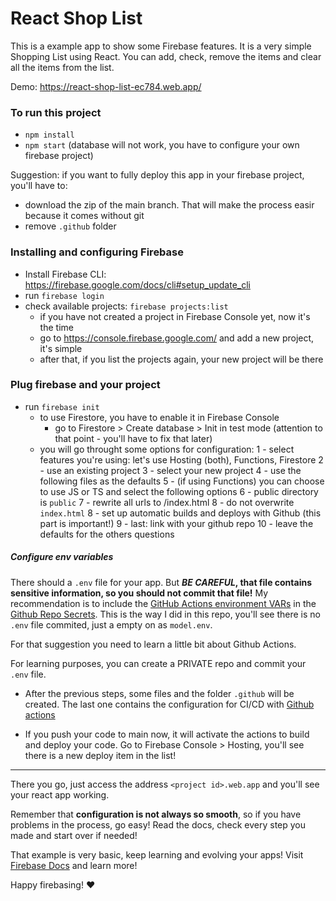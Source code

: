 # React Shop List

This is a example app to show some Firebase features. It is a very simple Shopping List using React. You can add, check, remove the items and clear all the items from the list.

Demo: https://react-shop-list-ec784.web.app/

### To run this project
- `npm install`
- `npm start` (database will not work, you have to configure your own firebase project)

Suggestion: if you want to fully deploy this app in your firebase project, you'll have to:
- download the zip of the main branch. That will make the process easir because it comes without git
- remove `.github` folder 

### Installing and configuring Firebase
- Install Firebase CLI: https://firebase.google.com/docs/cli#setup_update_cli
- run `firebase login`
- check available projects: `firebase projects:list`
    - if you have not created a project in Firebase Console yet, now it's the time
    - go to https://console.firebase.google.com/ and add a new project, it's simple
    - after that, if you list the projects again, your new project will be there

### Plug firebase and your project
- run `firebase init`
    - to use Firestore, you have to enable it in Firebase Console
        - go to Firestore > Create database > Init in test mode (attention to that point - you'll have to fix that later)
    - you will go throught some options for configuration:
        1 - select features you're using: let's use Hosting (both), Functions, Firestore
        2 - use an existing project
        3 - select your new project
        4 - use the following files as the defaults
        5 - (if using Functions) you can choose to use JS or TS and select the following options
        6 - public directory is `public`
        7 - rewrite all urls to /index.html
        8 - do not overwrite `index.html`
        8 - set up automatic builds and deploys with Github (this part is important!)
        9 - last: link with your github repo
        10 - leave the defaults for the others questions

##### Configure env variables
 There should a `.env` file for your app. But __*BE CAREFUL*, that file contains sensitive information, so you should not commit that file!__
 My recommendation is to include the [GitHub Actions environment VARs](https://docs.github.com/en/actions/reference/environment-variables) in the [Github Repo Secrets](https://docs.github.com/en/actions/reference/encrypted-secrets). This is the way I did in this repo, you'll see there is no `.env` file commited, just a empty on as `model.env`.

 For that suggestion you need to learn a little bit about Github Actions.
 
 For learning purposes, you can create a PRIVATE repo and commit your `.env` file.

- After the previous steps, some files and the folder `.github` will be created. The last one contains the configuration for CI/CD with [Github actions](https://github.com/features/actions)

- If you push your code to main now, it will activate the actions to build and deploy your code. Go to Firebase Console > Hosting, you'll see there is a new deploy item in the list!

---
There you go, just access the address `<project id>.web.app` and you'll see your react app working.

Remember that __configuration is not always so smooth__, so if you have problems in the process, go easy! Read the docs, check every step you made and start over if needed!

That example is very basic, keep learning and evolving your apps! Visit [Firebase Docs](https://firebase.google.com/docs) and learn more!

Happy firebasing! :heart:
